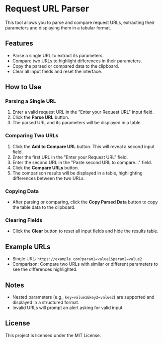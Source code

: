 # Request URL Parser

This tool allows you to parse and compare request URLs, extracting their parameters and displaying them in a tabular format.

## Features

- Parse a single URL to extract its parameters.
- Compare two URLs to highlight differences in their parameters.
- Copy the parsed or compared data to the clipboard.
- Clear all input fields and reset the interface.

## How to Use

### Parsing a Single URL

1. Enter a valid request URL in the "Enter your Request URL" input field.
2. Click the **Parse URL** button.
3. The parsed URL and its parameters will be displayed in a table.

### Comparing Two URLs

1. Click the **Add to Compare URL** button. This will reveal a second input field.
2. Enter the first URL in the "Enter your Request URL" field.
3. Enter the second URL in the "Paste second URL to compare..." field.
4. Click the **Compare URLs** button.
5. The comparison results will be displayed in a table, highlighting differences between the two URLs.

### Copying Data

- After parsing or comparing, click the **Copy Parsed Data** button to copy the table data to the clipboard.

### Clearing Fields

- Click the **Clear** button to reset all input fields and hide the results table.

## Example URLs

- Single URL: `https://example.com?param1=value1&param2=value2`
- Comparison: Compare two URLs with similar or different parameters to see the differences highlighted.

## Notes

- Nested parameters (e.g., `key=value1&key2=value2`) are supported and displayed in a structured format.
- Invalid URLs will prompt an alert asking for valid input.

## License

This project is licensed under the MIT License.
